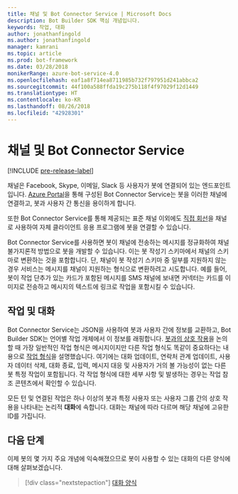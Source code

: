 ```yaml
---
title: 채널 및 Bot Connector Service | Microsoft Docs
description: Bot Builder SDK 핵심 개념입니다.
keywords: 작업, 대화
author: jonathanfingold
ms.author: jonathanfingold
manager: kamrani
ms.topic: article
ms.prod: bot-framework
ms.date: 03/28/2018
monikerRange: azure-bot-service-4.0
ms.openlocfilehash: eaf1a8f714ea8711985b732f797951d241abbca2
ms.sourcegitcommit: 44f100a588ffda19c275b118f4f97029f12d1449
ms.translationtype: HT
ms.contentlocale: ko-KR
ms.lasthandoff: 08/26/2018
ms.locfileid: "42928301"
---
```

# <a name="channels-and-the-bot-connector-service"></a>채널 및 Bot Connector Service

[!INCLUDE [pre-release-label](../includes/pre-release-label.md)]

채널은 Facebook, Skype, 이메일, Slack 등 사용자가 봇에 연결되어 있는 엔드포인트입니다. [Azure Portal](https://portal.azure.com)을 통해 구성된 Bot Connector Service는 봇을 이러한 채널에 연결하고, 봇과 사용자 간 통신을 용이하게 합니다. 

또한 Bot Connector Service를 통해 제공되는 표준 채널 이외에도 [직접 회선](bot-builder-howto-direct-line.md)을 채널로 사용하여 자체 클라이언트 응용 프로그램에 봇을 연결할 수 있습니다.

Bot Connector Service를 사용하면 봇이 채널에 전송하는 메시지를 정규화하여 채널 불가지론적 방법으로 봇을 개발할 수 있습니다. 이는 봇 작성기 스키마에서 채널의 스키마로 변환하는 것을 포함합니다. 단, 채널이 봇 작성기 스키마 중 일부를 지원하지 않는 경우 서비스는 메시지를 채널이 지원하는 형식으로 변환하려고 시도합니다. 예를 들어, 봇이 작업 단추가 있는 카드가 포함된 메시지를 SMS 채널에 보내면 커넥터는 카드를 이미지로 전송하고 메시지의 텍스트에 링크로 작업을 포함시킬 수 있습니다.

## <a name="activities-and-conversations"></a>작업 및 대화


Bot Connector Service는 JSON을 사용하여 봇과 사용자 간에 정보를 교환하고, Bot Builder SDK는 언어별 작업 개체에서 이 정보를 래핑합니다. [봇과의 상호 작용](bot-builder-basics.md#interaction-with-your-bot)을 논의할 때 가장 일반적인 작업 형식은 메시지이지만 다른 작업 형식도 똑같이 중요하다는 내용으로 [작업 형식](../bot-service-activities-entities.md)을 설명했습니다. 여기에는 대화 업데이트, 연락처 관계 업데이트, 사용자 데이터 삭제, 대화 종료, 입력, 메시지 대응 및 사용자가 거의 볼 가능성이 없는 다른 봇 특정 작업이 포함됩니다. 각 작업 형식에 대한 세부 사항 및 발생하는 경우는 작업 참조 콘텐츠에서 확인할 수 있습니다.

모든 턴 및 연결된 작업은 하나 이상의 봇과 특정 사용자 또는 사용자 그룹 간의 상호 작용을 나타내는 논리적 **대화**에 속합니다. 대화는 채널에 따라 다르며 해당 채널에 고유한 ID를 가집니다.

## <a name="next-steps"></a>다음 단계

이제 봇의 몇 가지 주요 개념에 익숙해졌으므로 봇이 사용할 수 있는 대화의 다른 양식에 대해 살펴보겠습니다.

> [!div class="nextstepaction"]
> [대화 양식](bot-builder-conversations.md)
